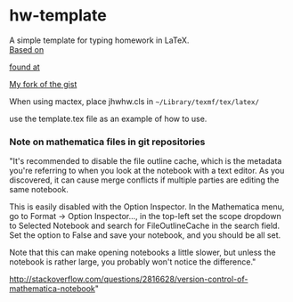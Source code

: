 hw-template
===========

A simple template for typing homework in LaTeX.  
 [Based on](https://gist.github.com/jhwilson/1278588)
 
 [found at](http://tex.stackexchange.com/questions/31183/class-file-for-homework-assignments)

[My fork of the gist](https://gist.github.com/bcomnes/5155397)

When using mactex, place jhwhw.cls in
`~/Library/texmf/tex/latex/`

use the template.tex file as an example of how to use.

### Note on mathematica files in git repositories

"It's recommended to disable the file outline cache, which is the metadata you're referring to when you look at the notebook with a text editor. As you discovered, it can cause merge conflicts if multiple parties are editing the same notebook.

This is easily disabled with the Option Inspector. In the Mathematica menu, go to Format → Option Inspector..., in the top-left set the scope dropdown to Selected Notebook and search for FileOutlineCache in the search field. Set the option to False and save your notebook, and you should be all set.

Note that this can make opening notebooks a little slower, but unless the notebook is rather large, you probably won't notice the difference."

http://stackoverflow.com/questions/2816628/version-control-of-mathematica-notebook"